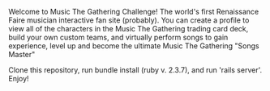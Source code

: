 Welcome to Music The Gathering Challenge! The world's first Renaissance Faire musician interactive fan site (probably). You can create a profile to view all of the characters in the Music The Gathering trading card deck, build your own custom teams, and virtually perform songs to gain experience, level up and become the ultimate Music The Gathering "Songs Master"

Clone this repository, run bundle install (ruby v. 2.3.7), and run 'rails server'. Enjoy!
